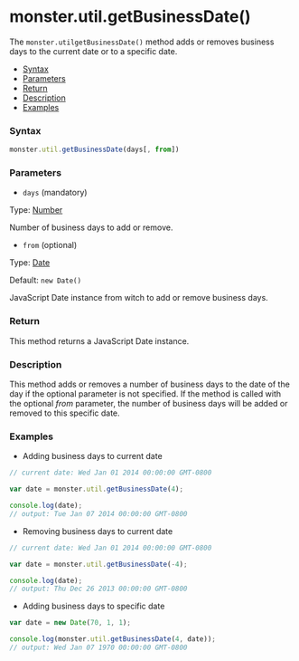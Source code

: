# monster.util.getBusinessDate()
The `monster.utilgetBusinessDate()` method adds or removes business days to the current date or to a specific date.

* [Syntax](#syntax)
* [Parameters](#parameters)
* [Return](#return)
* [Description](#description)
* [Examples](#examples)

### Syntax
```javascript
monster.util.getBusinessDate(days[, from])
```

### Parameters
* `days` (mandatory)

 Type: [Number][integer]

 Number of business days to add or remove.

* `from` (optional)

 Type: [Date][date]

 Default: `new Date()`

 JavaScript Date instance from witch to add or remove business days.

### Return
This method returns a JavaScript Date instance.

### Description
This method adds or removes a number of business days to the date of the day if the optional parameter is not specified. If the method is called with the optional *from* parameter, the number of business days will be added or removed to this specific date.

### Examples
* Adding business days to current date
```javascript
// current date: Wed Jan 01 2014 00:00:00 GMT-0800

var date = monster.util.getBusinessDate(4);

console.log(date);
// output: Tue Jan 07 2014 00:00:00 GMT-0800

```
* Removing business days to current date
```javascript
// current date: Wed Jan 01 2014 00:00:00 GMT-0800

var date = monster.util.getBusinessDate(-4);

console.log(date);
// output: Thu Dec 26 2013 00:00:00 GMT-0800
```
* Adding business days to specific date
```javascript
var date = new Date(70, 1, 1);

console.log(monster.util.getBusinessDate(4, date));
// output: Wed Jan 07 1970 00:00:00 GMT-0800
```

[integer]: https://developer.mozilla.org/en-US/docs/Web/JavaScript/Guide/Values,_variables,_and_literals#Integers
[date]: https://developer.mozilla.org/en-US/docs/Web/JavaScript/Reference/Global_Objects/Date